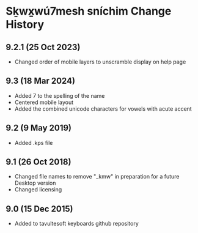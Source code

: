 Sḵwx̱wú7mesh sníchim Change History
============================
9.2.1 (25 Oct 2023)
-----------------
* Changed order of mobile layers to unscramble display on help page

9.3 (18 Mar 2024)
----------------
* Added 7 to the spelling of the name
* Centered mobile layout
* Added the combined unicode characters for vowels with acute accent

9.2 (9 May 2019)
-----------------
* Added .kps file

9.1 (26 Oct 2018)
-----------------
* Changed file names to remove "_kmw" in preparation for a future Desktop version
* Changed licensing

9.0 (15 Dec 2015)
-----------------

* Added to tavultesoft keyboards github repository

